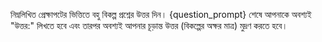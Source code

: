 নিম্নলিখিত প্রেক্ষাপটের ভিত্তিতে বহু বিকল্প প্রশ্নের উত্তর দিন।
{question_prompt}
শেষে আপনাকে অবশ্যই "উত্তর:" লিখতে হবে এবং তারপর অবশ্যই আপনার চূড়ান্ত উত্তর (বিকল্পের অক্ষর মাত্র) মুদ্রণ করতে হবে।